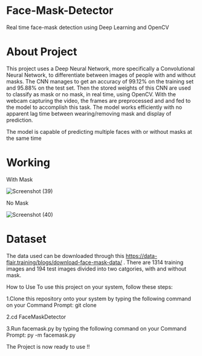 # Face-Mask-Detector
Real time face-mask detection using Deep Learning and OpenCV

# About Project

This project uses a Deep Neural Network, more specifically a Convolutional Neural Network, to differentiate between images of people with and without masks. The CNN manages to get an accuracy of 99.12% on the training set and 95.88% on the test set. Then the stored weights of this CNN are used to classify as mask or no mask, in real time, using OpenCV. With the webcam capturing the video, the frames are preprocessed and and fed to the model to accomplish this task. The model works efficiently with no apparent lag time between wearing/removing mask and display of prediction.

The model is capable of predicting multiple faces with or without masks at the same time

# Working
With Mask

![Screenshot (39)](https://user-images.githubusercontent.com/66566396/124602193-3b7d8d80-de86-11eb-8156-e94c6f6d8d67.png)


No Mask

![Screenshot (40)](https://user-images.githubusercontent.com/66566396/124602348-5ea83d00-de86-11eb-90c0-6baa5c2b8c67.png)


# Dataset
The data used can be downloaded through this https://data-flair.training/blogs/download-face-mask-data/ . There are 1314 training images and 194 test images divided into two catgories, with and without mask.

How to Use
To use this project on your system, follow these steps:

1.Clone this repository onto your system by typing the following command on your Command Prompt:
git clone 

2.cd FaceMaskDetector

3.Run facemask.py by typing the following command on your Command Prompt:
py -m facemask.py

The Project is now ready to use !!
